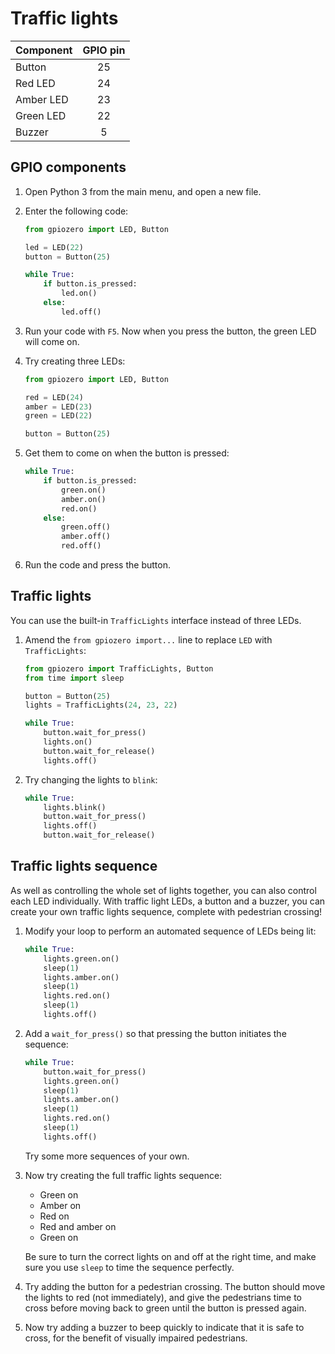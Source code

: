 # Traffic lights

| Component | GPIO pin |
| --------- | :------: |
| Button    | 25       |
| Red LED   | 24       |
| Amber LED | 23       |
| Green LED | 22       |
| Buzzer    | 5        |

## GPIO components

1. Open Python 3 from the main menu, and open a new file.

1. Enter the following code:

    ```python
    from gpiozero import LED, Button

    led = LED(22)
    button = Button(25)

    while True:
        if button.is_pressed:
            led.on()
        else:
            led.off()
    ```

1. Run your code with `F5`. Now when you press the button, the green LED will come on.

1. Try creating three LEDs:

    ```python
    from gpiozero import LED, Button

    red = LED(24)
    amber = LED(23)
    green = LED(22)

    button = Button(25)
    ```

1. Get them to come on when the button is pressed:

    ```python
    while True:
        if button.is_pressed:
            green.on()
            amber.on()
            red.on()
        else:
            green.off()
            amber.off()
            red.off()
    ```

1. Run the code and press the button.

## Traffic lights

You can use the built-in `TrafficLights` interface instead of three LEDs.

1. Amend the `from gpiozero import...` line to replace `LED` with `TrafficLights`:

    ```python
    from gpiozero import TrafficLights, Button
    from time import sleep

    button = Button(25)
    lights = TrafficLights(24, 23, 22)

    while True:
        button.wait_for_press()
        lights.on()
        button.wait_for_release()
        lights.off()
    ```

1. Try changing the lights to `blink`:

    ```python
    while True:
        lights.blink()
        button.wait_for_press()
        lights.off()
        button.wait_for_release()
    ```

## Traffic lights sequence

As well as controlling the whole set of lights together, you can also control each LED individually. With traffic light LEDs, a button and a buzzer, you can create your own traffic lights sequence, complete with pedestrian crossing!

1. Modify your loop to perform an automated sequence of LEDs being lit:

    ```python
    while True:
        lights.green.on()
        sleep(1)
        lights.amber.on()
        sleep(1)
        lights.red.on()
        sleep(1)
        lights.off()
    ```

1. Add a `wait_for_press()` so that pressing the button initiates the sequence:

    ```python
    while True:
        button.wait_for_press()
        lights.green.on()
        sleep(1)
        lights.amber.on()
        sleep(1)
        lights.red.on()
        sleep(1)
        lights.off()
    ```

    Try some more sequences of your own.

1. Now try creating the full traffic lights sequence:

    - Green on
    - Amber on
    - Red on
    - Red and amber on
    - Green on

    Be sure to turn the correct lights on and off at the right time, and make sure you use `sleep` to time the sequence perfectly.

1. Try adding the button for a pedestrian crossing. The button should move the lights to red (not immediately), and give the pedestrians time to cross before moving back to green until the button is pressed again.

1. Now try adding a buzzer to beep quickly to indicate that it is safe to cross, for the benefit of visually impaired pedestrians.
